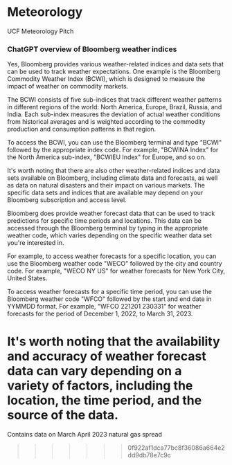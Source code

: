 # Meteorology

UCF Meteorology Pitch

### ChatGPT overview of Bloomberg weather indices

Yes, Bloomberg provides various weather-related indices and data sets that can be used to track weather expectations. One example is the Bloomberg Commodity Weather Index (BCWI), which is designed to measure the impact of weather on commodity markets.

The BCWI consists of five sub-indices that track different weather patterns in different regions of the world: North America, Europe, Brazil, Russia, and India. Each sub-index measures the deviation of actual weather conditions from historical averages and is weighted according to the commodity production and consumption patterns in that region.

To access the BCWI, you can use the Bloomberg terminal and type "BCWI" followed by the appropriate index code. For example, "BCWINA Index" for the North America sub-index, "BCWIEU Index" for Europe, and so on.

It's worth noting that there are also other weather-related indices and data sets available on Bloomberg, including climate data and forecasts, as well as data on natural disasters and their impact on various markets. The specific data sets and indices that are available may depend on your Bloomberg subscription and access level.

Bloomberg does provide weather forecast data that can be used to track predictions for specific time periods and locations. This data can be accessed through the Bloomberg terminal by typing in the appropriate weather code, which varies depending on the specific weather data set you're interested in.

For example, to access weather forecasts for a specific location, you can use the Bloomberg weather code "WECO" followed by the city and country code. For example, "WECO NY US" for weather forecasts for New York City, United States.

To access weather forecasts for a specific time period, you can use the Bloomberg weather code "WFCO" followed by the start and end date in YYMMDD format. For example, "WFCO 221201 230331" for weather forecasts for the period of December 1, 2022, to March 31, 2023.

It's worth noting that the availability and accuracy of weather forecast data can vary depending on a variety of factors, including the location, the time period, and the source of the data.
=======
Contains data on March April 2023 natural gas spread

>>>>>>> 0f922af1dca77bc8f36086a664e2dd9db78e7c9c
